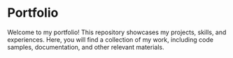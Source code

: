 # Portfolio

Welcome to my portfolio! This repository showcases my projects, skills, and experiences. Here, you will find a collection of my work, including code samples, documentation, and other relevant materials.

